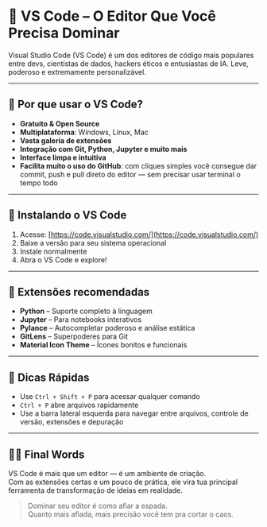 # 🧠 VS Code – O Editor Que Você Precisa Dominar

Visual Studio Code (VS Code) é um dos editores de código mais populares entre devs, cientistas de dados, hackers éticos e entusiastas de IA. Leve, poderoso e extremamente personalizável.

---

## 🔧 Por que usar o VS Code?

- **Gratuito & Open Source**
- **Multiplataforma**: Windows, Linux, Mac
- **Vasta galeria de extensões**
- **Integração com Git, Python, Jupyter e muito mais**
- **Interface limpa e intuitiva**
- **Facilita muito o uso do GitHub**: com cliques simples você consegue dar commit, push e pull direto do editor — sem precisar usar terminal o tempo todo

---

## 🚀 Instalando o VS Code

1. Acesse: [https://code.visualstudio.com/](https://code.visualstudio.com/)
2. Baixe a versão para seu sistema operacional
3. Instale normalmente
4. Abra o VS Code e explore!

---

## 🌟 Extensões recomendadas

- **Python** – Suporte completo à linguagem
- **Jupyter** – Para notebooks interativos
- **Pylance** – Autocompletar poderoso e análise estática
- **GitLens** – Superpoderes para Git
- **Material Icon Theme** – Ícones bonitos e funcionais

---

## 🎯 Dicas Rápidas

- Use `Ctrl + Shift + P` para acessar qualquer comando
- `Ctrl + P` abre arquivos rapidamente
- Use a barra lateral esquerda para navegar entre arquivos, controle de versão, extensões e depuração

---

## 🧘‍♀️ Final Words

VS Code é mais que um editor — é um ambiente de criação.  
Com as extensões certas e um pouco de prática, ele vira tua principal ferramenta de transformação de ideias em realidade.

> Dominar seu editor é como afiar a espada.  
> Quanto mais afiada, mais precisão você tem pra cortar o caos.
